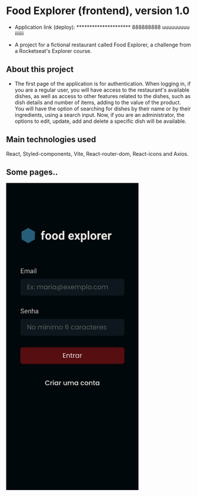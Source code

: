 # Food Explorer (frontend), version 1.0 

- Application link (deploy): ********************* 888888888 uuuuuuuuu iiiiiii

- A project for a fictional restaurant called Food Explorer, a challenge from a Rocketseat's Explorer course.

## About this project
- The first page of the application is for authentication. 
When logging in, if you are a regular user, you will have access to the restaurant's available dishes, as well as access to other features related to the dishes, such as dish details and number of items, adding to the value of the product. You will have the option of searching for dishes by their name or by their ingredients, using a search input.
Now, if you are an administrator, the options to edit, update, add and delete a specific dish will be available.

## Main technologies used
React, Styled-components, Vite, React-router-dom, React-icons and Axios.

## Some pages..

<img width="360" alt="bbb" src="./src/assets/readme/signin.png">
